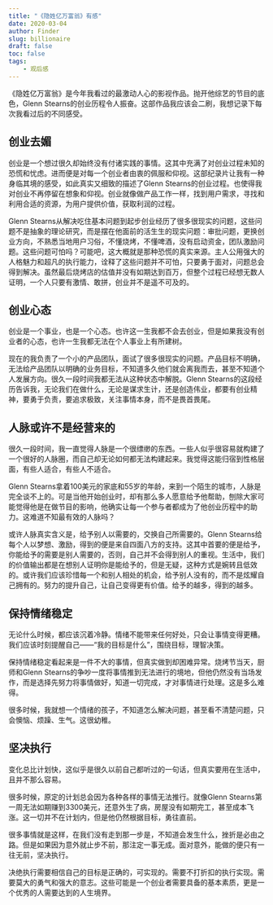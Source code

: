 ```yaml
---
title: "《隐姓亿万富翁》有感"
date: 2020-03-04
author: Finder
slug: billionaire
draft: false
toc: false
tags: 
    - 观后感
---
```


《隐姓亿万富翁》是今年我看过的最激动人心的影视作品。抛开他综艺的节目的底色，Glenn Stearns的创业历程令人振奋。这部作品我应该会二刷，我想记录下每次我看过后的不同感受。

## 创业去媚

创业是一个想过很久却始终没有付诸实践的事情。这其中充满了对创业过程未知的恐慌和忧虑。进而便是对每一个创业者由衷的佩服和仰视。这部纪录片让我有一种身临其境的感受，如此真实又细致的描述了Glenn Stearns的创业过程。也使得我对创业不再停留在想象和仰视。创业就像做产品工作一样，找到用户需求，寻找和利用合适的资源，为用户提供价值，获取利润的过程。

Glenn Stearns从解决吃住基本问题到起步创业经历了很多很现实的问题，这些问题不是抽象的理论研究，而是摆在他面前的活生生的现实问题：审批问题，更换创业方向，不熟悉当地用户习俗，不懂烧烤，不懂啤酒，没有启动资金，团队激励问题。这些问题可怕吗？可能吧，这大概就是那种恐慌的真实来源。主人公用强大的人格魅力和超凡的执行能力，诠释了这些问题并不可怕，只要勇于面对，问题总会得到解决。虽然最后烧烤店的估值并没有如期达到百万，但整个过程已经想无数人证明，一个人只要有激情、敢拼，创业并不是遥不可及的。

## 创业心态

创业是一个事业，也是一个心态。也许这一生我都不会去创业，但是如果我没有创业者的心态，也许一生我都无法在个人事业上有所建树。

现在的我负责了一个小的产品团队，面试了很多很现实的问题。产品目标不明确，无法给产品团队以明确的业务目标，不知道多久他们就会离我而去，甚至不知道个人发展方向。很久一段时间我都无法从这种状态中解脱。Glenn Stearns的这段经历告诉我，无论我们在做什么，无论是谋求生计，还是创造伟业，都要有创业精神，要勇于负责，要追求极致，关注事情本身，而不是畏首畏尾。

## 人脉或许不是经营来的

很久一段时间，我一直觉得人脉是一个很缥缈的东西。一些人似乎很容易就构建了一个很好的人脉圈，而自己却无论如何都无法构建起来。我觉得这能归宿到性格层面，有些人适合，有些人不适合。

Glenn Stearns拿着100美元的家底和55岁的年龄，来到一个陌生的城市，人脉是完全谈不上的。可是当他开始创业时，却有那么多人愿意给予他帮助，刨除大家可能觉得他是在做节目的影响，他确实让每一个参与者都成为了他创业历程中的助力。这难道不知最有效的人脉吗？

或许人脉真实含义是，给予别人以需要的，交换自己所需要的。Glenn Stearns给每个人以梦想、激励，得到的便是来自四面八方的支持。这其中首要的便是给予，你能给予的需要是别人需要的，否则，自己并不会得到别人的重视。生活中，我们的价值输出都是在想别人证明你是能给予的，但是无疑，这种方式是婉转且低效的。或许我们应该珍惜每一个和别人相处的机会，给予别人没有的，而不是炫耀自己拥有的。努力的提升自己，让自己变得更有价值。给予的越多，得到的越多。

## 保持情绪稳定

无论什么时候，都应该沉着冷静。情绪不能带来任何好处，只会让事情变得更糟。我们应该时刻提醒自己——“我的目标是什么”，围绕目标，理智决策。

保持情绪稳定看起来是一件不大的事情，但真实做到却困难异常。烧烤节当天，厨师和Glenn Stearns的争吵一度将事情推到无法进行的境地，但他仍然没有当场发作，而是选择先努力将事情做好，知道一切完成，才对事情进行处理。这是多么难得。

很多时候，我就想一个情绪的孩子，不知道怎么解决问题，甚至看不清楚问题，只会懊恼、烦躁、生气。这很幼稚。

## 坚决执行

变化总比计划快，这似乎是很久以前自己都听过的一句话，但真实要用在生活中，且并不那么容易。

很多时候，原定的计划总会因为各种各样的事情无法推行。就像Glenn Stearns第一周无法如期赚到3300美元，还意外生了病，房屋没有如期完工，甚至成本飞涨。这一切并不在计划内，但是他仍然根据目标，勇往直前。

很多事情就是这样，在我们没有走到那一步是，不知道会发生什么，挫折是必由之路。但是如果因为意外就止步不前，那注定一事无成。面对意外，能做的便只有一往无前，坚决执行。

决绝执行需要相信自己的目标是正确的，可实现的。需要不打折扣的执行实现。需要莫大的勇气和强大的意志。这些可能是一个创业者需要具备的基本素质，更是一个优秀的人需要达到的人生境界。
